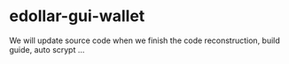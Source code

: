 # edollar-gui-wallet
We will update source code when we finish the code reconstruction, build guide, auto scrypt ...
